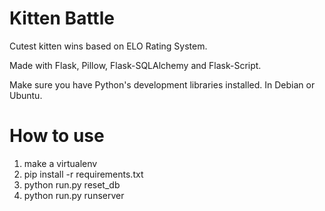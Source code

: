 Kitten Battle
=============

Cutest kitten wins based on ELO Rating System.

Made with Flask, Pillow, Flask-SQLAlchemy and Flask-Script.

Make sure you have Python's development libraries installed. In Debian or Ubuntu.

How to use 
==========

1. make a virtualenv
2. pip install -r requirements.txt
3. python run.py reset_db
4. python run.py runserver
